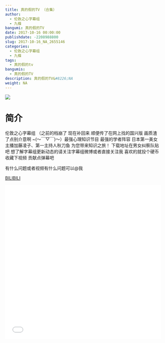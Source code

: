 ```yaml
---
title: 真的假的TV （合集）
author: 
  - 伦敦之心字幕组
  - 九條
bangumi: 真的假的TV
date: 2017-10-16 00:00:00
publishdate: -2208988800
slug: 2017-10-16_NA_2655146
categories: 
  - 伦敦之心字幕组
  - 九條
tags: 
  - 真的假的tv
bangumis: 
  - 真的假的TV
description: 真的假的TV&#8226;NA
weight: NA
---
```


![](https://i.imgur.com/U2yLvZ3.jpg)

# 简介  
伦敦之心字幕组 （之前的档崩了 现在补回来 顺便传了在网上找的国兴版 画质渣了点别介意啊 ~(～￣▽￣)～）最强心理知识节目 最强的学者阵容 日本第一美女主播加藤凌子、第一主持人秋刀鱼 为您带来知识之旅！  下载地址在男女纠察队贴吧 想了解字幕组更新动态的请关注字幕组微博或者直接关注我 喜欢的就投个硬币 收藏下视频 贡献点弹幕吧


有什么问题或者视频有什么问题可以@我

  [BILIBILI](https://www.bilibili.com/video/av2655146/)


<div class="vcontainer">  <iframe class='video' src="//www.bilibili.com/html/html5player.html?cid=4156320&aid=2655146" width="100%" height="500" frameborder="0" allowfullscreen="allowfullscreen"></iframe></div>
